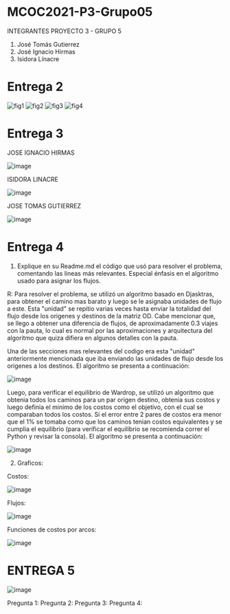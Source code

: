 # MCOC2021-P3-Grupo05

INTEGRANTES PROYECTO 3 - GRUPO 5
1. José Tomás Gutierrez
2. José Ignacio Hirmas
3. Isidora Línacre

# Entrega 2

![fig1](https://user-images.githubusercontent.com/70209467/140690702-b66465dd-e3d8-4527-bf5d-229f2e3426ac.png)
![fig2](https://user-images.githubusercontent.com/70209467/140690715-36918f9a-c33a-4005-9beb-3861d33157d3.png)
![fig3](https://user-images.githubusercontent.com/70209467/140690729-6bac38ad-b289-470b-a11e-2b8d29fe84fc.png)
![fig4](https://user-images.githubusercontent.com/70209467/140690735-497fcd7d-5c88-4932-a015-afecfb6485db.png)

# Entrega 3

JOSE IGNACIO HIRMAS

![image](https://user-images.githubusercontent.com/70209467/141397293-959f45ed-390f-49b8-b487-e763225a3dce.png)

ISIDORA LINACRE

![image](https://github.com/isilinacre/MCOC2021-P3-Grupo05/blob/main/P3E3_Linacre.png)

JOSE TOMAS GUTIERREZ

![image](https://user-images.githubusercontent.com/71188483/141407985-5d094753-18bc-4b53-addb-5388df1656e4.png)




# Entrega 4

1) Explique en su Readme.md el código que usó para resolver el problema, comentando las lineas más relevantes. Especial énfasis en el algoritmo usado para asignar los flujos. 

R: Para resolver el problema, se utilizó un algoritmo basado en Djasktras, para obtener el camino mas barato y luego se le asignaba unidades de flujo a este. Esta "unidad"
se repitio varias veces hasta enviar la totalidad del flujo desde los origenes y destinos de la matriz OD. Cabe mencionar que, se llego a obtener una diferencia de flujos,
de aproximadamente 0.3 viajes con la pauta, lo cual es normal por las aproximaciones y arquitectura del algoritmo que quiza difiera en algunos detalles con la pauta.

Una de las secciones mas relevantes del codigo era esta "unidad" anteriormente mencionada que iba enviando las unidades de flujo desde los origenes a los destinos. El
algoritmo se presenta a continuación:

![image](https://user-images.githubusercontent.com/71188483/141882133-982ed4d3-98d8-4bf0-a3fe-0796189146ab.png)

Luego, para verificar el equilibrio de Wardrop, se utilizó un algoritmo que obtenia todos los caminos para un par origen destino, obtenia sus costos y luego definia el minimo 
de los costos como el objetivo, con el cual se comparaban todos los costos. Si el error entre 2 pares de costos era menor que el 1% se tomaba como que los caminos
tenian costos equivalentes y se cumplia el equilibrio (para verificar el equilibrio se recomienda correr el Python y revisar la consola). El algoritmo se presenta a continuación:


![image](https://user-images.githubusercontent.com/71188483/141882395-5342574a-b20f-4089-9d78-c2a25c55d394.png)

2) Graficos:

Costos:

![image](https://user-images.githubusercontent.com/71188483/141882576-e5912c9e-5085-4103-b801-f603d04c361e.png)


Flujos:

![image](https://user-images.githubusercontent.com/71188483/141882601-e74193bf-9ab7-474a-9a43-b71c729deb02.png)


Funciones de costos por arcos:

![image](https://user-images.githubusercontent.com/71188483/141882633-22f78c61-3802-42c4-91ce-e491c1fbfbc6.png)

# ENTREGA 5

![image](https://user-images.githubusercontent.com/70209467/142665892-30122769-038a-4fce-8e92-f30283bf4472.png)

Pregunta 1: 
Pregunta 2: 
Pregunta 3: 
Pregunta 4: 




